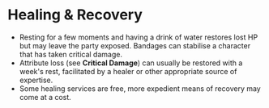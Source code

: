 # Healing & Recovery

- Resting for a few moments and having a drink of water restores lost HP but may leave the party exposed. Bandages can stabilise a character that has taken critical damage.
- Attribute loss (see **Critical Damage**) can usually be restored with a week's rest, facilitated by a healer or other appropriate source of expertise. 
- Some healing services are free, more expedient means of recovery may come at a cost. 
